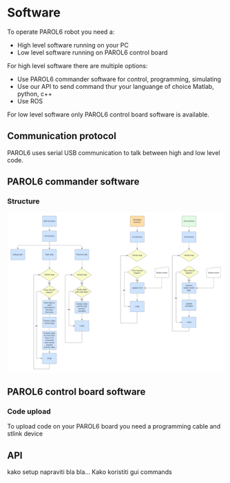 # Software

 To operate PAROL6 robot you need a:<br />

 * High level software running on your PC
 * Low level software running on PAROL6 control board

 For high level software there are multiple options:

 * Use PAROL6 commander software for control, programming, simulating
 * Use our API to send command thur your languange of choice Matlab, python, c++
 * Use ROS

 For low level software only PAROL6 control board software is available.

## Communication protocol

PAROL6 uses serial USB communication to talk between high and low level code. 

## PAROL6 commander software

### Structure

<p align="center">
<img src="../assets/proces_full.png" alt="drawing" width="2000"/>
</p>

## PAROL6 control board software

### Code upload
To upload code on your PAROL6 board you need a programming cable and stlink device

## API
kako setup napraviti bla bla...
Kako koristiti gui
commands